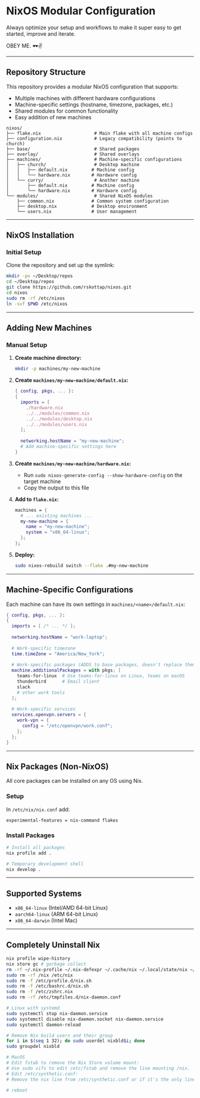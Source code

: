 # NixOS Modular Configuration

Always optimize your setup and workflows to make it super easy to get started, improve and iterate. 

OBEY ME.
🕶️✌️

---

## Repository Structure

This repository provides a modular NixOS configuration that supports:
- Multiple machines with different hardware configurations
- Machine-specific settings (hostname, timezone, packages, etc.)
- Shared modules for common functionality
- Easy addition of new machines

```
nixos/
├── flake.nix                    # Main flake with all machine configs
├── configuration.nix            # Legacy compatibility (points to church)
├── base/                        # Shared packages
├── overlay/                     # Shared overlays
├── machines/                    # Machine-specific configurations
│   ├── church/                  # Desktop machine
│   │   ├── default.nix         # Machine config
│   │   └── hardware.nix        # Hardware config
│   └── curry/                   # Another machine
│       ├── default.nix         # Machine config
│       └── hardware.nix        # Hardware config
└── modules/                     # Shared NixOS modules
    ├── common.nix              # Common system configuration
    ├── desktop.nix             # Desktop environment
    └── users.nix               # User management
```

---

## NixOS Installation

### Initial Setup

Clone the repository and set up the symlink:
```bash
mkdir -pv ~/Desktop/repos
cd ~/Desktop/repos
git clone https://github.com/rskottap/nixos.git
cd nixos
sudo rm -rf /etc/nixos
ln -svf $PWD /etc/nixos
```

---

## Adding New Machines

### Manual Setup

1. **Create machine directory:**
   ```bash
   mkdir -p machines/my-new-machine
   ```

2. **Create `machines/my-new-machine/default.nix`:**
   ```nix
   { config, pkgs, ... }:
   {
     imports = [
       ./hardware.nix
       ../../modules/common.nix
       ../../modules/desktop.nix
       ../../modules/users.nix
     ];
     
     networking.hostName = "my-new-machine";
     # Add machine-specific settings here
   }
   ```

3. **Create `machines/my-new-machine/hardware.nix`:**
   - Run `sudo nixos-generate-config --show-hardware-config` on the target machine
   - Copy the output to this file

4. **Add to `flake.nix`:**
   ```nix
   machines = {
     # ... existing machines ...
     my-new-machine = {
       name = "my-new-machine";
       system = "x86_64-linux";
     };
   };
   ```

5. **Deploy:**
   ```bash
   sudo nixos-rebuild switch --flake .#my-new-machine
   ```

---

## Machine-Specific Configurations

Each machine can have its own settings in `machines/<name>/default.nix`:

```nix
{ config, pkgs, ... }:
{
  imports = [ /* ... */ ];
  
  networking.hostName = "work-laptop";
  
  # Work-specific timezone
  time.timeZone = "America/New_York";
  
  # Work-specific packages (ADDS to base packages, doesn't replace them)
  machine.additionalPackages = with pkgs; [
    teams-for-linux  # Use teams-for-linux on Linux, teams on macOS
    thunderbird      # Email client
    slack
    # other work tools
  ];
  
  # Work-specific services
  services.openvpn.servers = {
    work-vpn = {
      config = "/etc/openvpn/work.conf";
    };
  };
}
```

---

## Nix Packages (Non-NixOS)

All core packages can be installed on any OS using Nix.

### Setup

In `/etc/nix/nix.conf` add:
```
experimental-features = nix-command flakes
```

### Install Packages

```bash
# Install all packages
nix profile add .

# Temporary development shell
nix develop .
```

---

## Supported Systems

- `x86_64-linux` (Intel/AMD 64-bit Linux)
- `aarch64-linux` (ARM 64-bit Linux)
- `x86_64-darwin` (Intel Mac)

---

## Completely Uninstall Nix

```bash
nix profile wipe-history
nix store gc # garbage collect
rm -rf ~/.nix-profile ~/.nix-defexpr ~/.cache/nix ~/.local/state/nix ~/.nix* ~/.config/nixpkgs
sudo rm -rf /nix /etc/nix
sudo rm -f /etc/profile.d/nix.sh
sudo rm -f /etc/bashrc.d/nix.sh
sudo rm -f /etc/zshrc.nix
sudo rm -rf /etc/tmpfiles.d/nix-daemon.conf

# Linux with systemd
sudo systemctl stop nix-daemon.service
sudo systemctl disable nix-daemon.socket nix-daemon.service
sudo systemctl daemon-reload

# Remove Nix build users and their group
for i in $(seq 1 32); do sudo userdel nixbld$i; done
sudo groupdel nixbld

# MacOS
# Edit fstab to remove the Nix Store volume mount:
# Use sudo vifs to edit /etc/fstab and remove the line mounting /nix.
# Edit /etc/synthetic.conf:
# Remove the nix line from /etc/synthetic.conf or if it's the only line, you can delete the file.

# reboot
